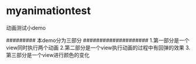 # myanimationtest
动画测试小demo

#########
本demo分为三部分
####################
1.第一部分是一个view同时执行两个动画
2.第二部分是一个view执行动画的过程中有回弹的效果
3.第三部分是一个view进行颜色的变化
